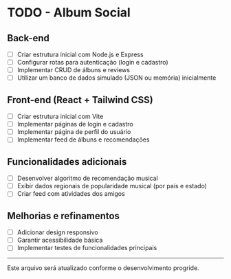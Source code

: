 # TODO - Album Social

## Back-end

- [ ] Criar estrutura inicial com Node.js e Express
- [ ] Configurar rotas para autenticação (login e cadastro)
- [ ] Implementar CRUD de álbuns e reviews
- [ ] Utilizar um banco de dados simulado (JSON ou memória) inicialmente

## Front-end (React + Tailwind CSS)

- [ ] Criar estrutura inicial com Vite
- [ ] Implementar páginas de login e cadastro
- [ ] Implementar página de perfil do usuário
- [ ] Implementar feed de álbuns e recomendações

## Funcionalidades adicionais

- [ ] Desenvolver algoritmo de recomendação musical
- [ ] Exibir dados regionais de popularidade musical (por país e estado)
- [ ] Criar feed com atividades dos amigos

## Melhorias e refinamentos

- [ ] Adicionar design responsivo
- [ ] Garantir acessibilidade básica
- [ ] Implementar testes de funcionalidades principais

---

Este arquivo será atualizado conforme o desenvolvimento progride.
